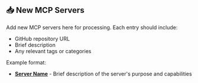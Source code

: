 ## 📥 New MCP Servers

Add new MCP servers here for processing. Each entry should include:
- GitHub repository URL
- Brief description
- Any relevant tags or categories

Example format:
- **[Server Name](repository-url)** - Brief description of the server's purpose and capabilities